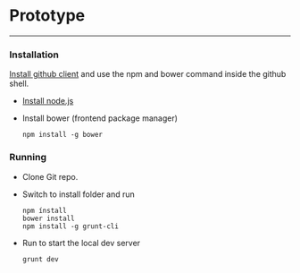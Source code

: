 # Prototype

***

### Installation

[Install github client](https://windows.github.com/) and use the npm and bower command inside the github shell.

* [Install node.js](http://nodejs.org/download/)
* Install bower (frontend package manager)

	```
	npm install -g bower
	```

### Running

* Clone Git repo.
* Switch to install folder and run

	```
	npm ínstall
	bower install
	npm install -g grunt-cli
	```
* Run to start the local dev server

 	```
	grunt dev
	```


